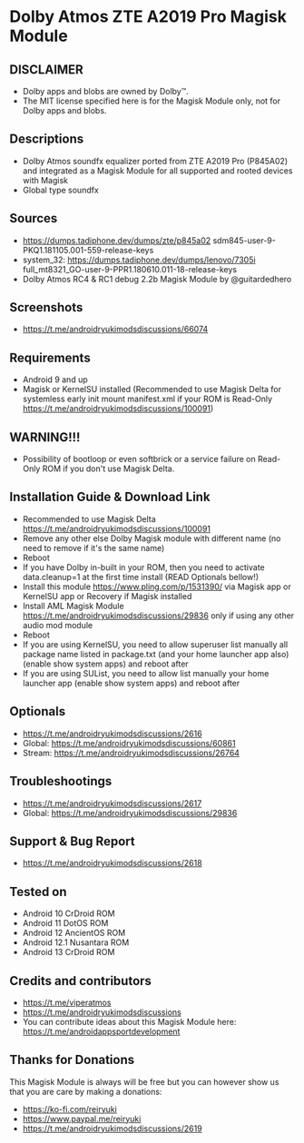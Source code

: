 # Dolby Atmos ZTE A2019 Pro Magisk Module

## DISCLAIMER
- Dolby apps and blobs are owned by Dolby™.
- The MIT license specified here is for the Magisk Module only, not for Dolby apps and blobs.

## Descriptions
- Dolby Atmos soundfx equalizer ported from ZTE A2019 Pro (P845A02) and integrated as a Magisk Module for all supported and rooted devices with Magisk
- Global type soundfx

## Sources
- https://dumps.tadiphone.dev/dumps/zte/p845a02 sdm845-user-9-PKQ1.181105.001-559-release-keys
- system_32: https://dumps.tadiphone.dev/dumps/lenovo/7305i full_mt8321_GO-user-9-PPR1.180610.011-18-release-keys
- Dolby Atmos RC4 & RC1 debug 2.2b Magisk Module by @guitardedhero

## Screenshots
- https://t.me/androidryukimodsdiscussions/66074

## Requirements
- Android 9 and up
- Magisk or KernelSU installed (Recommended to use Magisk Delta for systemless early init mount manifest.xml if your ROM is Read-Only https://t.me/androidryukimodsdiscussions/100091)

## WARNING!!!
- Possibility of bootloop or even softbrick or a service failure on Read-Only ROM if you don't use Magisk Delta.

## Installation Guide & Download Link
- Recommended to use Magisk Delta https://t.me/androidryukimodsdiscussions/100091
- Remove any other else Dolby Magisk module with different name (no need to remove if it's the same name)
- Reboot
- If you have Dolby in-built in your ROM, then you need to activate data.cleanup=1 at the first time install (READ Optionals bellow!)
- Install this module https://www.pling.com/p/1531390/ via Magisk app or KernelSU app or Recovery if Magisk installed
- Install AML Magisk Module https://t.me/androidryukimodsdiscussions/29836 only if using any other audio mod module
- Reboot
- If you are using KernelSU, you need to allow superuser list manually all package name listed in package.txt (and your home launcher app also) (enable show system apps) and reboot after
- If you are using SUList, you need to allow list manually your home launcher app (enable show system apps) and reboot after

## Optionals
- https://t.me/androidryukimodsdiscussions/2616
- Global: https://t.me/androidryukimodsdiscussions/60861
- Stream: https://t.me/androidryukimodsdiscussions/26764

## Troubleshootings
- https://t.me/androidryukimodsdiscussions/2617
- Global: https://t.me/androidryukimodsdiscussions/29836

## Support & Bug Report
- https://t.me/androidryukimodsdiscussions/2618

## Tested on
- Android 10 CrDroid ROM
- Android 11 DotOS ROM
- Android 12 AncientOS ROM
- Android 12.1 Nusantara ROM
- Android 13 CrDroid ROM

## Credits and contributors
- https://t.me/viperatmos
- https://t.me/androidryukimodsdiscussions
- You can contribute ideas about this Magisk Module here: https://t.me/androidappsportdevelopment

## Thanks for Donations
This Magisk Module is always will be free but you can however show us that you are care by making a donations:
- https://ko-fi.com/reiryuki
- https://www.paypal.me/reiryuki
- https://t.me/androidryukimodsdiscussions/2619


